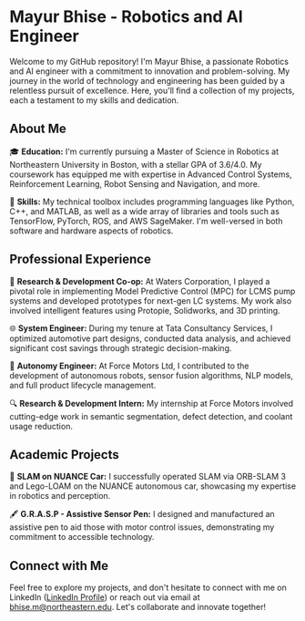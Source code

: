 # Mayur Bhise - Robotics and AI Engineer

Welcome to my GitHub repository! I'm Mayur Bhise, a passionate Robotics and AI engineer with a commitment to innovation and problem-solving. My journey in the world of technology and engineering has been guided by a relentless pursuit of excellence. Here, you'll find a collection of my projects, each a testament to my skills and dedication.

## About Me

🎓 **Education:** I'm currently pursuing a Master of Science in Robotics at Northeastern University in Boston, with a stellar GPA of 3.6/4.0. My coursework has equipped me with expertise in Advanced Control Systems, Reinforcement Learning, Robot Sensing and Navigation, and more.

🤖 **Skills:** My technical toolbox includes programming languages like Python, C++, and MATLAB, as well as a wide array of libraries and tools such as TensorFlow, PyTorch, ROS, and AWS SageMaker. I'm well-versed in both software and hardware aspects of robotics.

## Professional Experience

🔬 **Research & Development Co-op:** At Waters Corporation, I played a pivotal role in implementing Model Predictive Control (MPC) for LCMS pump systems and developed prototypes for next-gen LC systems. My work also involved intelligent features using Protopie, Solidworks, and 3D printing.

🌐 **System Engineer:** During my tenure at Tata Consultancy Services, I optimized automotive part designs, conducted data analysis, and achieved significant cost savings through strategic decision-making.

🤖 **Autonomy Engineer:** At Force Motors Ltd, I contributed to the development of autonomous robots, sensor fusion algorithms, NLP models, and full product lifecycle management.

🔍 **Research & Development Intern:** My internship at Force Motors involved cutting-edge work in semantic segmentation, defect detection, and coolant usage reduction.

## Academic Projects

🚗 **SLAM on NUANCE Car:** I successfully operated SLAM via ORB-SLAM 3 and Lego-LOAM on the NUANCE autonomous car, showcasing my expertise in robotics and perception.

🖋️ **G.R.A.S.P - Assistive Sensor Pen:** I designed and manufactured an assistive pen to aid those with motor control issues, demonstrating my commitment to accessible technology.

## Connect with Me

Feel free to explore my projects, and don't hesitate to connect with me on LinkedIn ([LinkedIn Profile](https://www.linkedin.com/in/mayur-bhise/)) or reach out via email at bhise.m@northeastern.edu. Let's collaborate and innovate together!
